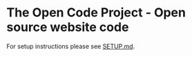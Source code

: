 # The Open Code Project - Open source website code

For setup instructions please see [SETUP.md](SETUP.md).